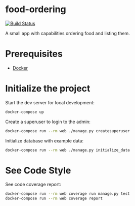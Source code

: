 # food-ordering

[![Build Status](https://travis-ci.org/muhammet_mucahit/food-ordering.svg?branch=master)](https://travis-ci.org/muhammet_mucahit/food-ordering)

A small app with capabilities ordering food and listing them.

# Prerequisites

- [Docker](https://docs.docker.com/get-docker/)

# Initialize the project

Start the dev server for local development:

```bash
docker-compose up
```

Create a superuser to login to the admin:

```bash
docker-compose run --rm web ./manage.py createsuperuser
```

Initialize database with example data:

```bash
docker-compose run --rm web ./manage.py initialize_data
```

# See Code Style

See code coverage report:

```bash
docker-compose run --rm web coverage run manage.py test
docker-compose run --rm web coverage report
```